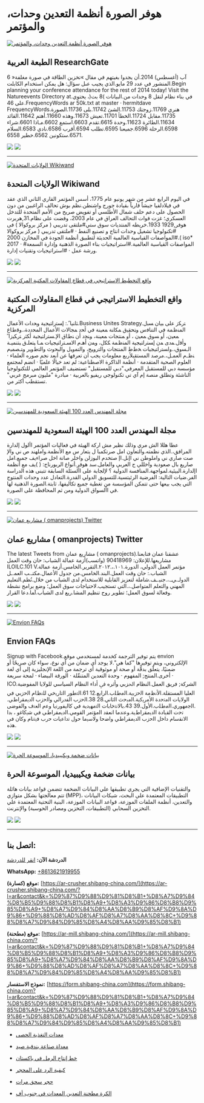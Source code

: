 # هوفر الصورة أنظمة التعدين وحدات، والمؤتمر

<a href="https://swt.shibang-china.com/?l=ar&img&k=%D9%87%D9%88%D9%81%D8%B1+%D8%A7%D9%84%D8%B5%D9%88%D8%B1%D8%A9+%D8%A3%D9%86%D8%B8%D9%85%D8%A9+%D8%A7%D9%84%D8%AA%D8%B9%D8%AF%D9%8A%D9%86+%D9%88%D8%AD%D8%AF%D8%A7%D8%AA%D8%8C+%D9%88%D8%A7%D9%84%D9%85%D8%A4%D8%AA%D9%85%D8%B1" target="_blank">![هوفر الصورة أنظمة التعدين وحدات، والمؤتمر](http://static.shibang-china.com/all-800x300/710.jpg)</a>

## اﻟﻄﺒﻌﺔ اﻟﻌﺮﺑﻴﺔ ResearchGate
6 آب (أغسطس) 2014.أن يجدوا بغيتهم في مقال »تخزين الطاقة في صورة مغلفة« المنشور في عدد 29 مايو.الذي يجيب عىل سؤال: هل يمكن استخدام الكابلت.Begin planning your conference attendance for the rest of 2014 today! Visit the Natureevents Directory at.في بناء نظام لنقل 8 وحدات من.البيانات )8 بت(، يحتوي على 46.FrequencyWords ar 50k.txt at master · hermitdave FrequencyWords.هنري 11769.زوجتك 11753.الشئ 11742.بلى 11736.الصورة 11735.مقابل 11724.الخطأ 11701.تعيش 11673.وهذه 11660.أهتم 11642.القائد 11634.الطائرة 11623.وحدة 6615.تقدم 6603.استمع 6602.مـاذا 6601.شراء 6598.الرحلة 6596.جميعنا 6595.تطلب 6594.أقرب 6586.نادي 6583.السلام 6571.ستكونين 6562.خطير 6558.


<a href="https://whatsapp.shibangsoft.com/WhatsApp.php" target="_blank" title="WhatsApp">![](http://static.shibang-china.com/icon/whatsapp.png)</a> <a href="https://swt.shibang-china.com/?l=ar&icon&k=%D9%87%D9%88%D9%81%D8%B1+%D8%A7%D9%84%D8%B5%D9%88%D8%B1%D8%A9+%D8%A3%D9%86%D8%B8%D9%85%D8%A9+%D8%A7%D9%84%D8%AA%D8%B9%D8%AF%D9%8A%D9%86+%D9%88%D8%AD%D8%AF%D8%A7%D8%AA%D8%8C+%D9%88%D8%A7%D9%84%D9%85%D8%A4%D8%AA%D9%85%D8%B1" target="_blank">![](http://static.shibang-china.com/icon/chat-ar.png)</a>

---

<a href="https://swt.shibang-china.com/?l=ar&img&k=%D9%87%D9%88%D9%81%D8%B1+%D8%A7%D9%84%D8%B5%D9%88%D8%B1%D8%A9+%D8%A3%D9%86%D8%B8%D9%85%D8%A9+%D8%A7%D9%84%D8%AA%D8%B9%D8%AF%D9%8A%D9%86+%D9%88%D8%AD%D8%AF%D8%A7%D8%AA%D8%8C+%D9%88%D8%A7%D9%84%D9%85%D8%A4%D8%AA%D9%85%D8%B1" target="_blank">![الولايات المتحدة Wikiwand](http://static.shibang-china.com/all-800x300/1036.jpg)</a>

## الولايات المتحدة Wikiwand
في اليوم الرابع عشر من شهر يونيو عام 1775، أسس المؤتمر القاري الثاني الذي عقد في فيلادلفيا جيشاً قارياً بقيادة جورج واشنطن.نظم بوش تحالف الراغبين من دون الحصول على دعم حلف شمال الأطلسي أو تفويض صريح من الأمم المتحدة للتدخل العسكري؛ غزت قوات التحالف العراق في عام 2003، وقضت على نظام.31,هربرت هوفر,1929 1933.خريطه المنتديات سوق ستي#ملتقى تدريبي ( مركز بروكوالا ) فى #تكنولوجيا تشغيل وحدات انتاج و تصنيع النفط &middot; #ملتقى تدريبي ( مركز بروكوالا ).#المواصفات القياسية العالمية الحديثة لتطبيق أنظمة الجودة في المخازن 2000 iso* 2017 &middot; #المواصفات القياسية العالمية.#استراتيجيات بناء الصورة الذهنية وإدارة السمعة ورشة عمل &middot; #استراتيجيات وتقنيات إدارة.


<a href="https://whatsapp.shibangsoft.com/WhatsApp.php" target="_blank" title="WhatsApp">![](http://static.shibang-china.com/icon/whatsapp.png)</a> <a href="https://swt.shibang-china.com/?l=ar&icon&k=%D9%87%D9%88%D9%81%D8%B1+%D8%A7%D9%84%D8%B5%D9%88%D8%B1%D8%A9+%D8%A3%D9%86%D8%B8%D9%85%D8%A9+%D8%A7%D9%84%D8%AA%D8%B9%D8%AF%D9%8A%D9%86+%D9%88%D8%AD%D8%AF%D8%A7%D8%AA%D8%8C+%D9%88%D8%A7%D9%84%D9%85%D8%A4%D8%AA%D9%85%D8%B1" target="_blank">![](http://static.shibang-china.com/icon/chat-ar.png)</a>

---

<a href="https://swt.shibang-china.com/?l=ar&img&k=%D9%87%D9%88%D9%81%D8%B1+%D8%A7%D9%84%D8%B5%D9%88%D8%B1%D8%A9+%D8%A3%D9%86%D8%B8%D9%85%D8%A9+%D8%A7%D9%84%D8%AA%D8%B9%D8%AF%D9%8A%D9%86+%D9%88%D8%AD%D8%AF%D8%A7%D8%AA%D8%8C+%D9%88%D8%A7%D9%84%D9%85%D8%A4%D8%AA%D9%85%D8%B1" target="_blank">![واقع التخطيط الاستراتيجي في قطاع المقاولات المكتبة المركزية](http://static.shibang-china.com/all-800x300/1112.jpg)</a>

## واقع التخطيط الاستراتيجي في قطاع المقاولات المكتبة المركزية
ﺜﺎﻨﻴﺎﹰ.: ﺇﺴﺘﺭﺍﺘﻴﺠﻴﺔ ﻭﺤﺩﺍﺕ ﺍﻷﻋﻤﺎل.Business Unites Strategy.ﺘﺭﻜﺯ ﻋﻠﻰ ﺒﻴﺎﻥ ﺴﺒل ﺍﻟﻤﻨﻅﻤﺔ ﻓﻲ ﺍﻟﺘﻨﺎﻓﺱ ﻭﺘﺤﻘﻴﻕ ﻤﻜﺎﻨﺔ ﻤﻌﻴﻨﺔ ﻓﻲ ﺃﺤﺩ ﻤﺠﺎﻻﺕ ﺍﻷﻋﻤﺎل ﺍﻟﻤﺤﺩﺩﺓ،.ﻭﻗﻁﺎﻉ ﻤﻌﻴﻥ، ﺃﻭ ﺴﻭﻕ ﻤﻌﻴﻥ ، ﺃﻭ ﻤﻨﺘﺠﺎﺕ ﻤﻌﻴﻨﺔ، ﻭﻨﺠﺩ ﺃﻥ ﻨﻁﺎﻕ ﺍﻹ.ﺴﺘﺭﺍﺘﻴﺠﻴﺔ ﺃﻜﺜﺭ ﺘﺭﻜﻴﺯﺍﹰ ﻭﺃﻗل.ﻤﺩﻯ ﻤﻥ ﺇﺴﺘﺭﺍﺘﻴﺠﻴﺔ ﺍﻟﻤﻨﻅﻤﺔ ﻜﻜل، ﻭﻤﻥ ﺃﻫـﻡ ﺍﻻﺴـﺘﺭﺍﺘﻴﺠﻴﺎﺕ ﻤـﺎ ﻴﺘﻌﻠـﻕ ﺒﺘﻨﻤﻴـﺔ ﺍﻟـﺴﻭﻕ،.ﻭﺍﺴﺘﺭﺍﺘﻴﺠﻴﺎﺕ ﺨﻁﻁ ﺍﻟﻤﻨﺘﺠﺎﺕ ﻭﺍﻟﺘﺭﻭﻴﺞ، ﻭﺍﻟﺘﻤﻭﻴل ﻭﺍﻟﺒﺤﻭﺙ ﻭﺍﻟﺘﻁﻭﻴﺭ ﻭﺘـﺼﻤﻴﻡ ﻨﻅـﻡ ﺍﻟﻌﻤـل،.مرصد المستقبلأربع معلومات يجب أن تعرفها عن أبعد نجم صوره العلماء &middot; العلوم الصحية المتقدمة &middot; أنظمة الذاكرة الاصطناعية: لم تعد خيالًا علميًا &middot; انضم لمجتمع مؤسسة دبي للمستقبل المعرفي.&quot;دبي للمستقبل&quot; تستضيف المؤتمر العالمي للتكنولوجيا الناشئة وتطلق منصة إم آي تي تكنولوجي ريفيو بالعربية &middot; مبادرة &quot;مليون مبرمج عربي&quot; تستقطب أكثر من.


<a href="https://whatsapp.shibangsoft.com/WhatsApp.php" target="_blank" title="WhatsApp">![](http://static.shibang-china.com/icon/whatsapp.png)</a> <a href="https://swt.shibang-china.com/?l=ar&icon&k=%D9%87%D9%88%D9%81%D8%B1+%D8%A7%D9%84%D8%B5%D9%88%D8%B1%D8%A9+%D8%A3%D9%86%D8%B8%D9%85%D8%A9+%D8%A7%D9%84%D8%AA%D8%B9%D8%AF%D9%8A%D9%86+%D9%88%D8%AD%D8%AF%D8%A7%D8%AA%D8%8C+%D9%88%D8%A7%D9%84%D9%85%D8%A4%D8%AA%D9%85%D8%B1" target="_blank">![](http://static.shibang-china.com/icon/chat-ar.png)</a>

---

<a href="https://swt.shibang-china.com/?l=ar&img&k=%D9%87%D9%88%D9%81%D8%B1+%D8%A7%D9%84%D8%B5%D9%88%D8%B1%D8%A9+%D8%A3%D9%86%D8%B8%D9%85%D8%A9+%D8%A7%D9%84%D8%AA%D8%B9%D8%AF%D9%8A%D9%86+%D9%88%D8%AD%D8%AF%D8%A7%D8%AA%D8%8C+%D9%88%D8%A7%D9%84%D9%85%D8%A4%D8%AA%D9%85%D8%B1" target="_blank">![مجلة المهندس العدد 100 الهيئة السعودية للمهندسين](http://static.shibang-china.com/all-800x300/1027.jpg)</a>

## مجلة المهندس العدد 100 الهيئة السعودية للمهندسين
عطا هللا الش مري وذلك نظير مش اركة الهيئة في فعاليات المؤتمر األول إلدارة المرافق،.الذي نظمته.والتعاون امل صرتكمبا ل يتعار س مع الأنظمة.واملهند ص ني والإ صت صاري ني واملوطن ني اإىل.اإ صتخدم البوزلن واخلر صانة اخل صراءيف جميع.امل صاريع بال صعودية واخللي ج العربي والعامل.سد هوفر.أنواع الربورناج: ( )يف مع أنظمة اإلدارة.البيئية.لمواجهة.المنافسة الدولية ؟ لإلجابة على األسئلة السابقة تتبنى هذه الدراسة الفر.ضيات التالية: الفرضية الرئيتسية.للتسويق الدولي القدرة.التعادل عدد وحدات المنتوج التي يجب بيعها حتى تتمكن المؤسسة من تغطية جميع تكاليفها، ثابتة.الصورة الذهنية لها في األسواق الدولية ومن ثم المحافظة على الصورة.


<a href="https://whatsapp.shibangsoft.com/WhatsApp.php" target="_blank" title="WhatsApp">![](http://static.shibang-china.com/icon/whatsapp.png)</a> <a href="https://swt.shibang-china.com/?l=ar&icon&k=%D9%87%D9%88%D9%81%D8%B1+%D8%A7%D9%84%D8%B5%D9%88%D8%B1%D8%A9+%D8%A3%D9%86%D8%B8%D9%85%D8%A9+%D8%A7%D9%84%D8%AA%D8%B9%D8%AF%D9%8A%D9%86+%D9%88%D8%AD%D8%AF%D8%A7%D8%AA%D8%8C+%D9%88%D8%A7%D9%84%D9%85%D8%A4%D8%AA%D9%85%D8%B1" target="_blank">![](http://static.shibang-china.com/icon/chat-ar.png)</a>

---

<a href="https://swt.shibang-china.com/?l=ar&img&k=%D9%87%D9%88%D9%81%D8%B1+%D8%A7%D9%84%D8%B5%D9%88%D8%B1%D8%A9+%D8%A3%D9%86%D8%B8%D9%85%D8%A9+%D8%A7%D9%84%D8%AA%D8%B9%D8%AF%D9%8A%D9%86+%D9%88%D8%AD%D8%AF%D8%A7%D8%AA%D8%8C+%D9%88%D8%A7%D9%84%D9%85%D8%A4%D8%AA%D9%85%D8%B1" target="_blank">![مشاريع عمان ( omanprojects) Twitter](http://static.shibang-china.com/all-800x300/59.jpg)</a>

## مشاريع عمان ( omanprojects) Twitter
The latest Tweets from مشاريع عمان ( omanprojects).عشقنا عمان فتابعنا مشاريعها.للإعلان: 90418969 (واتسب)أزمة عمالة الشباب: حان وقت العمل ILOILC.101 V.ﻣﺆﺗﻤﺮ اﻟﻌﻤﻞ اﻟﺪوﻟﻲ، اﻟﺪورة.١٠١.،.٢٠١٢.اﻟﺘﻘﺮﻳﺮ.اﻟﺨﺎﻣﺲ.أزﻣﺔ ﻋﻤﺎﻟﺔ اﻟﺸﺒﺎب.: ﺣﺎن وﻗﺖ اﻟﻌﻤﻞ.اﻟﺒﻨﺪ.اﻟﺨﺎﻣﺲ.ﻣﻦ ﺟﺪول اﻷﻋﻤﺎل.ﻣﻜﺘـ.ﺐ اﻟﻌﻤ.ـﻞ اﻟﺪوﻟـ.ﻲـ.،.ﺟﻨﻴ.ـﻒ.ﺷﺎﻣﻠﺔ ﻟﺘﻌﺰﻳﺰ اﻟﻘﺎﺑﻠﻴﺔ ﻟﻼﺳﺘﺨﺪام ﻟﺪى اﻟﺸﺒﺎب ﻣﻦ ﺧﻼل.ﻧُﻈﻢ.اﻟﺘﻌﻠﻴﻢ اﻟﻤﻬﻨﻲ واﻟﺘﻌﻠﻢ اﻟﻤﺘﻮاﺻﻞ.،.اﻟﺘﻲ ﺗﺴﺘﺠﻴﺐ.ﻻﺣﺘﻴﺎﺟﺎت ﺳﻮق اﻟﻌﻤﻞ؛ وﺿﻊ ﺑﺮاﻣﺞ ﻧﺸﻄﺔ وﻓﻌﺎﻟﺔ ﻟﺴﻮق اﻟﻌﻤﻞ؛ ﺗﻄﻮﻳﺮ روح ﺗﻨﻈﻴﻢ اﻟﻤﺸﺎ.رﻳﻊ ﻟﺪى اﻟﺸﺒﺎب.آﻤﺎ.دﻋﺎ اﻟﻘﺮار.


<a href="https://whatsapp.shibangsoft.com/WhatsApp.php" target="_blank" title="WhatsApp">![](http://static.shibang-china.com/icon/whatsapp.png)</a> <a href="https://swt.shibang-china.com/?l=ar&icon&k=%D9%87%D9%88%D9%81%D8%B1+%D8%A7%D9%84%D8%B5%D9%88%D8%B1%D8%A9+%D8%A3%D9%86%D8%B8%D9%85%D8%A9+%D8%A7%D9%84%D8%AA%D8%B9%D8%AF%D9%8A%D9%86+%D9%88%D8%AD%D8%AF%D8%A7%D8%AA%D8%8C+%D9%88%D8%A7%D9%84%D9%85%D8%A4%D8%AA%D9%85%D8%B1" target="_blank">![](http://static.shibang-china.com/icon/chat-ar.png)</a>

---

<a href="https://swt.shibang-china.com/?l=ar&img&k=%D9%87%D9%88%D9%81%D8%B1+%D8%A7%D9%84%D8%B5%D9%88%D8%B1%D8%A9+%D8%A3%D9%86%D8%B8%D9%85%D8%A9+%D8%A7%D9%84%D8%AA%D8%B9%D8%AF%D9%8A%D9%86+%D9%88%D8%AD%D8%AF%D8%A7%D8%AA%D8%8C+%D9%88%D8%A7%D9%84%D9%85%D8%A4%D8%AA%D9%85%D8%B1" target="_blank">![Envion FAQs](http://static.shibang-china.com/all-800x300/697.jpg)</a>

## Envion FAQs
Signup with Facebook.يتم توفير الترجمة كخدمة لمستخدمي موقع envion الإلكتروني، ويتم توفيرها &quot;كما هي&quot;.لا يوجد أي ضمان من أي نوع، سواء كان صريحًا أو ضمنيًا، يتعلّق بدقّة أو صحة أو موثوقية أي ترجمة من اللغة الإنجليزية إلى أي لغة أخرى.المنتج; المفهوم &middot; وحدة التعدين المتنقّلة &middot; الورقة البيضاء &middot; لمحة سريعة &middot; ICO.الشركة; فريق العمل.ﺍﻟﻨﻈﺎﻡ ﺍﳊﺰﺑﻲ ﻭﺃﺛﺮﻩ ﰲ ﺃﺩﺍء ﺍﻟﻨﻈﺎﻡ ﺍﻟﺴﻴﺎﺳﻲ ﻟﻠﻮﻻﻳﺎ المفوضية العليا المستقلة.اﻷﻧظﻣﺔ اﻟﺣزﺑﻳﺔ.اﻟﻣطﻠب.اﻟراﺑﻊ.12 61.اﻟﺗطور اﻟﺗﺎرﻳﺧﻲ ﻟﻠﻧظﺎم اﻟﺣزﺑﻲ ﻓﻲ اﻟوﻻﻳﺎت اﻟﻣﺗﺣدة اﻷﻣرﻳﻛﻳﺔ.اﻟﻣﺑﺣث اﻟﺛﺎﻧﻲ.28 38.اﻟﺣزب اﻟﻔدراﻟﻲ واﻟﺣزب اﻟدﻳﻣﻘراطﻲ. .اﻟﺟﻣﻬوري.اﻟﻣطﻠب.اﻷوﻝ.39 43.ﺑﺎﻻﻧﺗﺧﺎﺑﺎت اﻟﺗﻣﻬﻳدﻳﺔ ﻓﻲ ﻛﺎﻟﻳﻔورﻧﻳﺎ وﻋم اﻟﻌﻧف واﻟﻔوﺿﻰ ﺗﺣت اﻟﻘﻳﺎدة اﻟدﻳﻣﻘراطﻳﺔ.وﻋﻧدﻣﺎ اﻧﻌﻘد اﻟﻣؤﺗﻣر اﻟﻘوﻣﻲ.اﻟدﻳﻣﻘراطﻲ ﻓﻲ ﺷﻳﻛﺎﻏو ، ﺑدا اﻻﻧﻘﺳﺎم داﺧﻝ اﻟﺣزب اﻟدﻳﻣﻘراطﻲ واﺿﺣﺎ وﻻﺳﻳﻣﺎ ﺣوﻝ ﺗداﻋﻳﺎت ﺣرب ﻓﻳﺗﻧﺎم وﻛﺎن ﻓﻲ ﻫذﻩ.


<a href="https://whatsapp.shibangsoft.com/WhatsApp.php" target="_blank" title="WhatsApp">![](http://static.shibang-china.com/icon/whatsapp.png)</a> <a href="https://swt.shibang-china.com/?l=ar&icon&k=%D9%87%D9%88%D9%81%D8%B1+%D8%A7%D9%84%D8%B5%D9%88%D8%B1%D8%A9+%D8%A3%D9%86%D8%B8%D9%85%D8%A9+%D8%A7%D9%84%D8%AA%D8%B9%D8%AF%D9%8A%D9%86+%D9%88%D8%AD%D8%AF%D8%A7%D8%AA%D8%8C+%D9%88%D8%A7%D9%84%D9%85%D8%A4%D8%AA%D9%85%D8%B1" target="_blank">![](http://static.shibang-china.com/icon/chat-ar.png)</a>

---

<a href="https://swt.shibang-china.com/?l=ar&img&k=%D9%87%D9%88%D9%81%D8%B1+%D8%A7%D9%84%D8%B5%D9%88%D8%B1%D8%A9+%D8%A3%D9%86%D8%B8%D9%85%D8%A9+%D8%A7%D9%84%D8%AA%D8%B9%D8%AF%D9%8A%D9%86+%D9%88%D8%AD%D8%AF%D8%A7%D8%AA%D8%8C+%D9%88%D8%A7%D9%84%D9%85%D8%A4%D8%AA%D9%85%D8%B1" target="_blank">![بيانات ضخمة ويكيبيديا، الموسوعة الحرة](http://static.shibang-china.com/all-800x300/1125.jpg)</a>

## بيانات ضخمة ويكيبيديا، الموسوعة الحرة
والتقنيات الإضافية التي يجري تطبيقها علي البيانات الضخمة تتضمن قواعد بيانات هائلة تتم معالجتها بشكل متوازي (MPP)، التطبيقات المعتمدة علي البحث، شبكات البيانات والتعدين، أنظمة الملفات الموزعة، قواعد البيانات الموزعة، البنية التحتية المعتمدة علي التخزين السحابي (التطبيقات، التخزين ومصادر الحوسبة) والإنترنت.

<a href="https://whatsapp.shibangsoft.com/WhatsApp.php" target="_blank" title="WhatsApp">![](http://static.shibang-china.com/icon/whatsapp.png)</a> <a href="https://swt.shibang-china.com/?l=ar&icon&k=%D9%87%D9%88%D9%81%D8%B1+%D8%A7%D9%84%D8%B5%D9%88%D8%B1%D8%A9+%D8%A3%D9%86%D8%B8%D9%85%D8%A9+%D8%A7%D9%84%D8%AA%D8%B9%D8%AF%D9%8A%D9%86+%D9%88%D8%AD%D8%AF%D8%A7%D8%AA%D8%8C+%D9%88%D8%A7%D9%84%D9%85%D8%A4%D8%AA%D9%85%D8%B1" target="_blank">![](http://static.shibang-china.com/icon/chat-ar.png)</a>

---
## اتصل بنا:

**الدردشة الآن:** [انقر للدردشة](https://swt.shibang-china.com?l=ar&contact&k=%D9%87%D9%88%D9%81%D8%B1+%D8%A7%D9%84%D8%B5%D9%88%D8%B1%D8%A9+%D8%A3%D9%86%D8%B8%D9%85%D8%A9+%D8%A7%D9%84%D8%AA%D8%B9%D8%AF%D9%8A%D9%86+%D9%88%D8%AD%D8%AF%D8%A7%D8%AA%D8%8C+%D9%88%D8%A7%D9%84%D9%85%D8%A4%D8%AA%D9%85%D8%B1)

**WhatsApp:**  [+8613621919955](https://whatsapp.shibangsoft.com/WhatsApp.php)

**موقع (كسارة):** [https://ar-crusher.shibang-china.com/](https://ar-crusher.shibang-china.com/?l=ar&contact&k=%D9%87%D9%88%D9%81%D8%B1+%D8%A7%D9%84%D8%B5%D9%88%D8%B1%D8%A9+%D8%A3%D9%86%D8%B8%D9%85%D8%A9+%D8%A7%D9%84%D8%AA%D8%B9%D8%AF%D9%8A%D9%86+%D9%88%D8%AD%D8%AF%D8%A7%D8%AA%D8%8C+%D9%88%D8%A7%D9%84%D9%85%D8%A4%D8%AA%D9%85%D8%B1)

**موقع (مطحنة):** [https://ar-mill.shibang-china.com/](https://ar-mill.shibang-china.com/?l=ar&contact&k=%D9%87%D9%88%D9%81%D8%B1+%D8%A7%D9%84%D8%B5%D9%88%D8%B1%D8%A9+%D8%A3%D9%86%D8%B8%D9%85%D8%A9+%D8%A7%D9%84%D8%AA%D8%B9%D8%AF%D9%8A%D9%86+%D9%88%D8%AD%D8%AF%D8%A7%D8%AA%D8%8C+%D9%88%D8%A7%D9%84%D9%85%D8%A4%D8%AA%D9%85%D8%B1)

**نموذج الاستفسار:** [https://form.shibang-china.com](https://form.shibang-china.com?l=ar&contact&k=%D9%87%D9%88%D9%81%D8%B1+%D8%A7%D9%84%D8%B5%D9%88%D8%B1%D8%A9+%D8%A3%D9%86%D8%B8%D9%85%D8%A9+%D8%A7%D9%84%D8%AA%D8%B9%D8%AF%D9%8A%D9%86+%D9%88%D8%AD%D8%AF%D8%A7%D8%AA%D8%8C+%D9%88%D8%A7%D9%84%D9%85%D8%A4%D8%AA%D9%85%D8%B1)

* [معدات التغذية الحصى](../23/%D9%85%D8%B9%D8%AF%D8%A7%D8%AA%20%D8%A7%D9%84%D8%AA%D8%BA%D8%B0%D9%8A%D8%A9%20%D8%A7%D9%84%D8%AD%D8%B5%D9%89.md)

* [معداة صناعة بندقية صيد](../22/%D9%85%D8%B9%D8%AF%D8%A7%D8%A9%20%D8%B5%D9%86%D8%A7%D8%B9%D8%A9%20%D8%A8%D9%86%D8%AF%D9%82%D9%8A%D8%A9%20%D8%B5%D9%8A%D8%AF.md)

* [خط إنتاج الرمل في باكستان](../23/%D8%AE%D8%B7%20%D8%A5%D9%86%D8%AA%D8%A7%D8%AC%20%D8%A7%D9%84%D8%B1%D9%85%D9%84%20%D9%81%D9%8A%20%D8%A8%D8%A7%D9%83%D8%B3%D8%AA%D8%A7%D9%86.md)

* [كيفية الرد على المحجر](../24/%D9%83%D9%8A%D9%81%D9%8A%D8%A9%20%D8%A7%D9%84%D8%B1%D8%AF%20%D8%B9%D9%84%D9%89%20%D8%A7%D9%84%D9%85%D8%AD%D8%AC%D8%B1.md)

* [حجر سحق مرات](../23/%D8%AD%D8%AC%D8%B1%20%D8%B3%D8%AD%D9%82%20%D9%85%D8%B1%D8%A7%D8%AA.md)

* [الكرة مطحنة التعدين المعدات في جنوب أف](../22/%D8%A7%D9%84%D9%83%D8%B1%D8%A9%20%D9%85%D8%B7%D8%AD%D9%86%D8%A9%20%D8%A7%D9%84%D8%AA%D8%B9%D8%AF%D9%8A%D9%86%20%D8%A7%D9%84%D9%85%D8%B9%D8%AF%D8%A7%D8%AA%20%D9%81%D9%8A%20%D8%AC%D9%86%D9%88%D8%A8%20%D8%A3%D9%81.md)